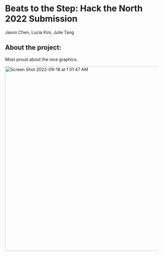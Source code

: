 # Beats to the Step: Hack the North 2022 Submission

Jason Chen, Lucia Kim, Julie Tang


## About the project:
Most proud about the nice graphics.

<img width="607" alt="Screen Shot 2022-09-18 at 1 01 47 AM" src="https://user-images.githubusercontent.com/84947592/190892447-00bfbc88-c27b-454c-83f0-a6dab08ddacf.png">
